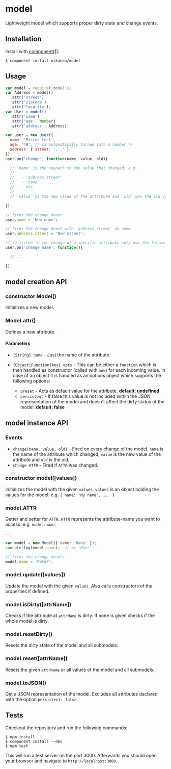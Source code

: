 
# model

  Lightweight model which supports proper dirty state and change events.

## Installation

  Install with [component(1)](http://component.io):

    $ component install mikanda/model

## Usage

  ```js
  var model = require('model');
  var Address = model()
    .attr('street')
    .attr('zipCode')
    .attr('locality');
  var User = model()
    .attr('name')
    .attr('age', Number)
    .attr('address', Address);

  var user = new User({
    name: 'Mister test',
    age: '49', /* Is automatically turned into a number */
    address: { street: '...' }
  });
  user.on('change', function(name, value, old){

    // `name` is the keypath to the value that changed; e.g.
    //
    //   - 'address.street'
    //   - 'name'
    //   - etc.
    //
    // `value` is the new value of the attribute and `old` was the old value

  });

  // fires the change event
  user.name = 'New name';

  // fires the change event with 'address.street' as name
  user.address.street = 'New street';

  // to listen to the change of a specific attribute only use the following
  user.on('change name', function(){

    // ...

  });
  ```

## model creation API

### constructor Model()

  Initializes a new model.

### Model.attr()

  Defines a new attribute.

#### Parameters

  * `{String} name` - Just the name of the attribute
  * `{Object|Function|Any} opts` - This can be either a `function` which is then
    handled as constructor (called with `new`) for each incoming value.  In
    case of an object it is handled as an options object which supports the
    following options:

     * `preset` - Acts as default value for the attribute.
       **default: undefined**
     * `persistent` - If false this value is not included within the JSON
       representation of the model and doesn't affect the dirty status of the
       model.  **default: false**

## model instance API

### Events

  * `change(name, value, old)` - Fired on every change of the model. `name` is
    the name of the attribute which changed, `value` is the new value of the
    attribute and `old` is the old.
  * `change ATTR` - Fired if `ATTR` was changed.

### constructor model([values])

  Initializes the model with the given `values`.  `values` is an object
  holding the values for the model.  e.g. `{ name: 'My name', ... }`

### model.ATTR

  Getter and setter for `ATTR`.  `ATTR` represents the attribute-name you want
  to access.  e.g. `model.name`.

  ```js
  ...

  var model = new Model({ name: 'Hans' });
  console.log(model.name);  // => 'Hans'

  // fires the change events
  model.name = 'Peter';
  ```

### model.update([values])

  Update the model with the given `values`.  Also calls constructors of the
  properties if defined.

### model.isDirty([attrName])

  Checks if the attribute at `attrName` is dirty.  If none is given checks if
  the whole model is dirty.

### model.resetDirty()

  Resets the dirty state of the model and all submodels.

### model.reset([attrName])

  Resets the given ``attrName`` or all values of the model and all submodels.

### model.toJSON()

  Get a JSON representation of the model.  Excludes all attributes declared
  with the option `persistent: false`.

## Tests

  Checkout the repository and run the following commands:

    $ npm install
    $ component install --dev
    $ npm test

  This will run a test server on the port 3000.  Afterwards you should open
  your browser and navigate to `http://localhost:3000`.
